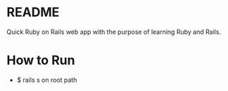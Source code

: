 # README

Quick Ruby on Rails web app with the purpose of learning Ruby and Rails.

# How to Run

- $ rails s on root path
